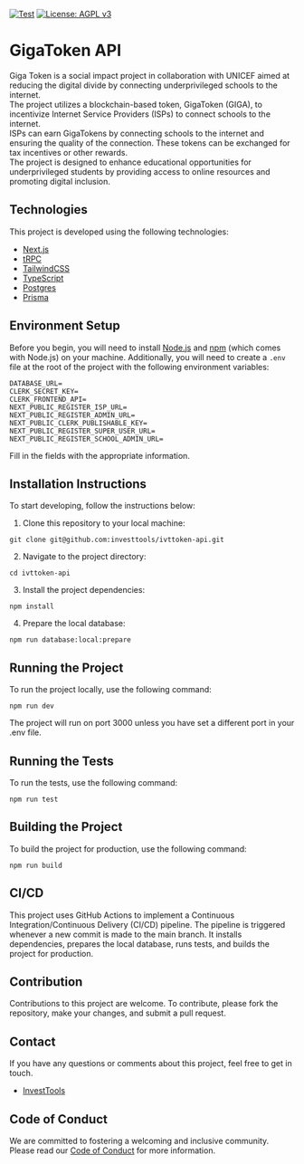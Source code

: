 [![Test](https://github.com/lambertixx/ivttoken-api/actions/workflows/main.yml/badge.svg)](https://github.com/lambertixx/ivttoken-api/actions/workflows/main.yml) [![License: AGPL v3](https://img.shields.io/badge/License-AGPL%20v3-blue.svg)](https://www.gnu.org/licenses/agpl-3.0)

# GigaToken API

Giga Token is a social impact project in collaboration with UNICEF aimed at reducing the digital divide by connecting underprivileged schools to the internet.  
The project utilizes a blockchain-based token, GigaToken (GIGA), to incentivize Internet Service Providers (ISPs) to connect schools to the internet.  
ISPs can earn GigaTokens by connecting schools to the internet and ensuring the quality of the connection.
These tokens can be exchanged for tax incentives or other rewards.  
The project is designed to enhance educational opportunities for underprivileged students by providing access to online resources and promoting digital inclusion.

## Technologies

This project is developed using the following technologies:

- [Next.js](https://nextjs.org/)
- [tRPC](https://trpc.io/)
- [TailwindCSS](https://tailwindcss.com/)
- [TypeScript](https://www.typescriptlang.org/)
- [Postgres](https://www.postgresql.org/) 
- [Prisma](https://www.prisma.io/)
## Environment Setup

Before you begin, you will need to install [Node.js](https://nodejs.org/en/download/) and [npm](https://www.npmjs.com/get-npm) (which comes with Node.js) on your machine.
Additionally, you will need to create a `.env` file at the root of the project with the following environment variables:

```
DATABASE_URL=
CLERK_SECRET_KEY=
CLERK_FRONTEND_API=
NEXT_PUBLIC_REGISTER_ISP_URL=
NEXT_PUBLIC_REGISTER_ADMIN_URL=
NEXT_PUBLIC_CLERK_PUBLISHABLE_KEY=
NEXT_PUBLIC_REGISTER_SUPER_USER_URL=
NEXT_PUBLIC_REGISTER_SCHOOL_ADMIN_URL=
```
Fill in the fields with the appropriate information.
## Installation Instructions

To start developing, follow the instructions below:
1. Clone this repository to your local machine:
```
git clone git@github.com:investtools/ivttoken-api.git
```
2. Navigate to the project directory:
```
cd ivttoken-api
```
3. Install the project dependencies:
```
npm install
```
4. Prepare the local database:
```
npm run database:local:prepare
```
## Running the Project

To run the project locally, use the following command:
```
npm run dev
```
The project will run on port 3000 unless you have set a different port in your .env file.
## Running the Tests

To run the tests, use the following command:
```
npm run test
```
## Building the Project

To build the project for production, use the following command:
```
npm run build
```
## CI/CD

This project uses GitHub Actions to implement a Continuous Integration/Continuous Delivery (CI/CD) pipeline. The pipeline is triggered whenever a new commit is made to the main branch. It installs dependencies, prepares the local database, runs tests, and builds the project for production.
## Contribution

Contributions to this project are welcome. To contribute, please fork the repository, make your changes, and submit a pull request.
## Contact

If you have any questions or comments about this project, feel free to get in touch.
- [InvestTools](https://investtools.com.br/)

## Code of Conduct
We are committed to fostering a welcoming and inclusive community. Please read our [Code of Conduct](CODE_OF_CONDUCT.md) for more information.